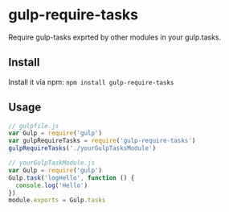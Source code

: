 # gulp-require-tasks
Require gulp-tasks exprted by other modules in your gulp.tasks.

## Install
Install it via npm:
```npm install gulp-require-tasks```

## Usage
```javascript
// gulpfile.js
var Gulp = require('gulp')
var gulpRequireTasks = require('gulp-require-tasks')
gulpRequireTasks('./yourGulpTasksModule')

// yourGulpTaskModule.js
var Gulp = require('gulp')
Gulp.task('logHello', function () {
  console.log('Hello')
})
module.exports = Gulp.tasks
```
